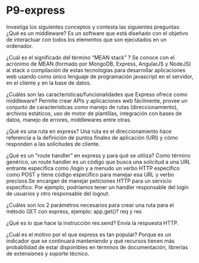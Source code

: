 # P9-express
Investiga los siguientes conceptos y contesta las siguientes preguntas:
¿Qué es un middleware?
Es un software que está diseñado con el objetivo de interactuar con todos los elementos que son ejecutados en un ordenador.

¿Cuál es el significado del término “MEAN stack” ?
Se conoce con el acrónimo de MEAN (formado por MongoDB, Express, AngularJS y NodeJS) al stack o compilación de estas tecnologías para desarrollar aplicaciones web usando como único lenguaje de programación javascript en el servidor, en el cliente y en la base de datos.

¿Cuáles son las características/funcionalidades que Express ofrece como middleware?
Permite crear APIs y aplicaciones web fácilmente, provee un conjunto de características como manejo de rutas (direccionamiento), archivos estáticos, uso de motor de plantillas, integración con bases de datos, manejo de errores, middlewares entre otras.

¿Qué es una ruta en express?
Una ruta es el direccionamiento hace referencia a la definición de puntos finales de aplicación (URI) y cómo responden a las solicitudes de cliente.

¿Qué es un “route handler” en express y para qué se utiliza?
Como término genérico, un route handler es un código que busca una solicitud a una URL entrante específica como /login y a menudo un verbo HTTP específico como POST y tiene código específico para manejar esa URL y verbo precisos.Se encargan de manejar peticiones HTTP para un servicio específico. Por ejemplo, podríamos tener un handler responsable del login de usuarios y otro responsable del logout.

¿Cuáles son los 2 parámetros necesarios para crear una ruta para el método GET con express, ejemplo: app.get()?
req y res

¿Qué es lo que hace la instrucción res.send?
Envía la respuesta HTTP.

¿Cuál es el motivo por el que express es tan popular?
Porque es un indicador que se continuará manteniendo y qué recursos tienen más probabilidad de estar disponibles en términos de documentación, librerías de extensiones y soporte técnico.
